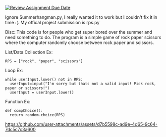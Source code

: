 [![Review Assignment Due Date](https://classroom.github.com/assets/deadline-readme-button-22041afd0340ce965d47ae6ef1cefeee28c7c493a6346c4f15d667ab976d596c.svg)](https://classroom.github.com/a/DpCY8B3G)

Ignore Summerhangman.py, I really wanted it to work but I couldn't fix it in time :(. My offical project submission is rps.py


Disc: This code is for people who get super bored over the summer and need something to do. The program is a simple game of rock paper scissors where the computer randomly choose between rock paper and scissors.


List/Data Collection Ex:
```
RPS = ["rock", "paper", "scissors"]
```

Loop Ex:
```
while userInput.lower() not in RPS:
  userInput=input("I'm sorry but thats not a valid input! Pick rock, paper or scissors!")
  userInput = userInput.lower()
```

Function Ex:

```
def compChoice():
  return random.choice(RPS)
```


https://github.com/user-attachments/assets/d7b5598c-ad9e-4d65-9c64-7dc5c7c3a600



